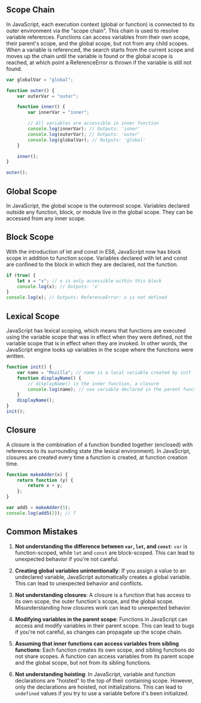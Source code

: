 ## Scope Chain

In JavaScript, each execution context (global or function) is connected to its outer environment via the "scope chain". This chain is used to resolve variable references. Functions can access variables from their own scope, their parent's scope, and the global scope, but not from any child scopes. When a variable is referenced, the search starts from the current scope and moves up the chain until the variable is found or the global scope is reached, at which point a ReferenceError is thrown if the variable is still not found.

```js
var globalVar = "global";

function outer() {
	var outerVar = "outer";

	function inner() {
		var innerVar = "inner";

		// All variables are accessible in inner function
		console.log(innerVar); // Outputs: 'inner'
		console.log(outerVar); // Outputs: 'outer'
		console.log(globalVar); // Outputs: 'global'
	}

	inner();
}

outer();
```

## Global Scope

In JavaScript, the global scope is the outermost scope. Variables declared outside any function, block, or module live in the global scope. They can be accessed from any inner scope.

## Block Scope

With the introduction of let and const in ES6, JavaScript now has block scope in addition to function scope. Variables declared with let and const are confined to the block in which they are declared, not the function.

```js
if (true) {
	let x = "x"; // x is only accessible within this block
	console.log(x); // Outputs: 'x'
}
console.log(x); // Outputs: ReferenceError: x is not defined
```

## Lexical Scope

JavaScript has lexical scoping, which means that functions are executed using the variable scope that was in effect when they were defined, not the variable scope that is in effect when they are invoked. In other words, the JavaScript engine looks up variables in the scope where the functions were written.

```js
function init() {
	var name = "Mozilla"; // name is a local variable created by init
	function displayName() {
		// displayName() is the inner function, a closure
		console.log(name); // use variable declared in the parent function
	}
	displayName();
}
init();
```

## Closure

A closure is the combination of a function bundled together (enclosed) with references to its surrounding state (the lexical environment). In JavaScript, closures are created every time a function is created, at function creation time.

```js
function makeAdder(x) {
	return function (y) {
		return x + y;
	};
}

var add5 = makeAdder(5);
console.log(add5(2)); // 7
```

## Common Mistakes

1. **Not understanding the difference between `var`, `let`, and `const`**: `var` is function-scoped, while `let` and `const` are block-scoped. This can lead to unexpected behavior if you're not careful.

2. **Creating global variables unintentionally**: If you assign a value to an undeclared variable, JavaScript automatically creates a global variable. This can lead to unexpected behavior and conflicts.

3. **Not understanding closures**: A closure is a function that has access to its own scope, the outer function's scope, and the global scope. Misunderstanding how closures work can lead to unexpected behavior.

4. **Modifying variables in the parent scope**: Functions in JavaScript can access and modify variables in their parent scope. This can lead to bugs if you're not careful, as changes can propagate up the scope chain.

5. **Assuming that inner functions can access variables from sibling functions**: Each function creates its own scope, and sibling functions do not share scopes. A function can access variables from its parent scope and the global scope, but not from its sibling functions.

6. **Not understanding hoisting**: In JavaScript, variable and function declarations are "hoisted" to the top of their containing scope. However, only the declarations are hoisted, not initializations. This can lead to `undefined` values if you try to use a variable before it's been initialized.
